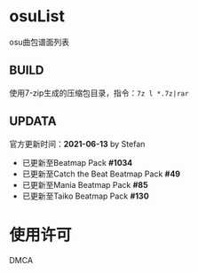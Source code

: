 # osuList

osu曲包谱面列表

## BUILD

使用7-zip生成的压缩包目录，指令：`7z l *.7z|rar`

## UPDATA

官方更新时间：**2021-06-13** by Stefan

- 已更新至Beatmap Pack **#1034**
- 已更新至Catch the Beat Beatmap Pack **#49**
- 已更新至Mania Beatmap Pack **#85**
- 已更新至Taiko Beatmap Pack **#130**

# 使用许可

DMCA
